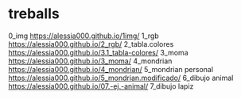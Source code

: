 # treballs
0_img https://alessia000.github.io/1img/
1_rgb https://alessia000.github.io/2_rgb/
2_tabla.colores https://alessia000.github.io/3.1_tabla-colores/
3_moma https://alessia000.github.io/3_moma/
4_mondrian https://alessia000.github.io/4_mondrian/
5_mondrian personal https://alessia000.github.io/5_mondrian.modificado/
6_dibujo animal https://alessia000.github.io/07.-ej.-animal/
7_dibujo lapiz
